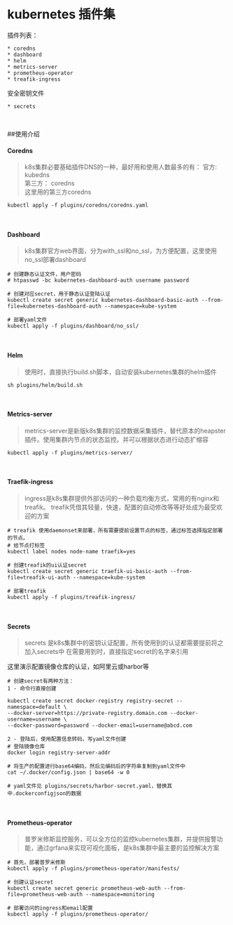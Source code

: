 
# kubernetes 插件集

插件列表：
```
* coredns
* dashboard
* helm
* metrics-server
* prometheus-operator
* treafik-ingress
```

安全密钥文件 
```
* secrets
```

<br>

##使用介绍

#### Coredns
> k8s集群必要基础插件DNS的一种，最好用和使用人数最多的有：
> 官方:     kubedns \
> 第三方：  coredns \
> 这里用的第三方coredns

```angular2html
kubectl apply -f plugins/coredns/coredns.yaml
```

<br>

#### Dashboard
> k8s集群官方web界面，分为with_ssl和no_ssl，为方便配置，这里使用no_ssl部署dashboard

```angular2html
# 创建静态认证文件，用户密码
# htpasswd -bc kubernetes-dashboard-auth username password

# 创建对应secret，用于静态认证登陆认证
kubectl create secret generic kubernetes-dashboard-basic-auth --from-file=kubernetes-dashboard-auth --namespace=kube-system

# 部署yaml文件
kubectl apply -f plugins/dashboard/no_ssl/
```

<br>

#### Helm
> 使用时，直接执行build.sh脚本，自动安装kubernetes集群的helm插件

```angular2html
sh plugins/helm/build.sh
```

<br>

#### Metrics-server
> metrics-server是新版k8s集群的监控数据采集插件，替代原本的heapster插件。使用集群内节点的状态监控。并可以根据状态进行动态扩缩容

```angular2html
kubectl apply -f plugins/metrics-server/
```

<br>

#### Traefik-ingress
> ingress是k8s集群提供外部访问的一种负载均衡方式，常用的有nginx和treafik。
> treafik凭借其轻量，快速，配置的自动修改等等好处成为最受欢迎的方案

```angular2html
# treafik 使用daemonset来部署，所有需要提前设置节点的标签，通过标签选择指定部署的节点。
# 给节点打标签
kubectl label nodes node-name traefik=yes

# 创建treafik的ui认证secret
kubectl create secret generic traefik-ui-basic-auth --from-file=treafik-ui-auth --namespace=kube-system

# 部署treafik
kubectl apply -f plugins/treafik-ingress/

```

<br>

#### Secrets
> secrets 是k8s集群中的密钥认证配置，所有使用到的认证都需要提前将之加入secrets中
> 在需要用到时，直接指定secret的名字来引用

这里演示配置镜像仓库的认证，如阿里云或harbor等
```angular2html
# 创建secret有两种方法：
1 - 命令行直接创建

kubectl create secret docker-registry registry-secret --namespace=default \
--docker-server=https://private-registry.domain.com --docker-username=username \
--docker-password=password --docker-email=username@abcd.com

2 - 登陆后，使用配置信息转码，写yaml文件创建
# 登陆镜像仓库
docker login registry-server-addr

# 将生产的配置进行base64编码，然后见编码后的字符串复制到yaml文件中
cat ~/.docker/config.json | base64 -w 0

# yaml文件见 plugins/secrets/harbor-secret.yaml，替换其中.dockerconfigjson的数据

```

<br>

#### Prometheus-operator
> 普罗米修斯监控服务，可以全方位的监控kubernetes集群，并提供报警功能，通过grfana来实现可视化面板，是k8s集群中最主要的监控解决方案

```angular2html
# 首先，部署普罗米修斯
kubectl apply -f plugins/prometheus-operator/manifests/

# 创建认证secret
kubectl create secret generic prometheus-web-auth --from-file=prometheus-web-auth --namespace=monitoring

# 部署访问的ingress和email配置
kubectl apply -f plugins/prometheus-operator/

```
